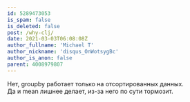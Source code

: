 ```yaml
---
id: 5289473053
is_spam: false
is_deleted: false
post: /why-clj/
date: 2021-03-03T06:08:08Z
author_fullname: 'Michael T'
author_nickname: 'disqus_OnWotsygBc'
author_is_anon: false
parent: 4008979807
---
```


<p>Нет, groupby работает только на отсортированных данных.<br>Да и mean лишнее делает, из-за него по сути тормозит.</p>

